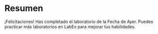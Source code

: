# Resumen

¡Felicitaciones! Has completado el laboratorio de la Fecha de Ayer. Puedes practicar más laboratorios en LabEx para mejorar tus habilidades.
